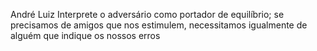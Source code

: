 André Luiz
Interprete o adversário como portador de equilíbrio; se precisamos de amigos que nos estimulem, necessitamos igualmente de alguém que indique os nossos erros
